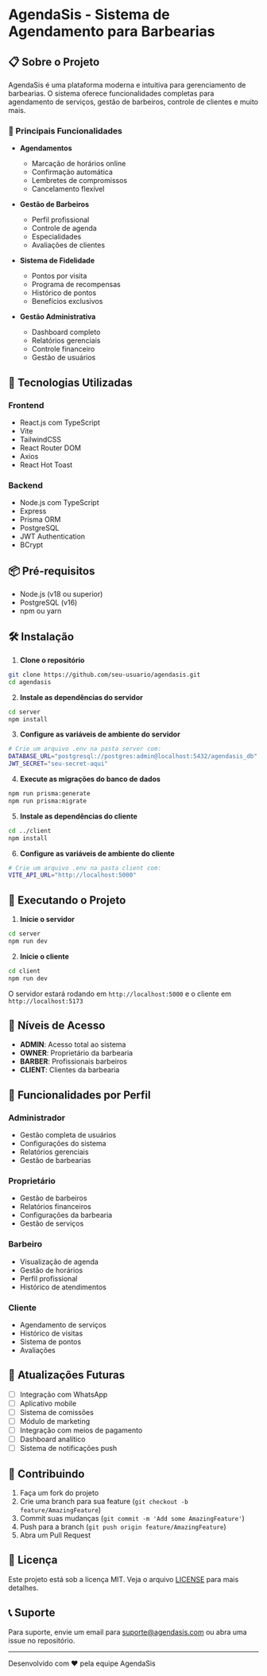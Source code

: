# AgendaSis - Sistema de Agendamento para Barbearias

## 📋 Sobre o Projeto

AgendaSis é uma plataforma moderna e intuitiva para gerenciamento de barbearias. O sistema oferece funcionalidades completas para agendamento de serviços, gestão de barbeiros, controle de clientes e muito mais.

### 🌟 Principais Funcionalidades

- **Agendamentos**
  - Marcação de horários online
  - Confirmação automática
  - Lembretes de compromissos
  - Cancelamento flexível

- **Gestão de Barbeiros**
  - Perfil profissional
  - Controle de agenda
  - Especialidades
  - Avaliações de clientes

- **Sistema de Fidelidade**
  - Pontos por visita
  - Programa de recompensas
  - Histórico de pontos
  - Benefícios exclusivos

- **Gestão Administrativa**
  - Dashboard completo
  - Relatórios gerenciais
  - Controle financeiro
  - Gestão de usuários

## 🚀 Tecnologias Utilizadas

### Frontend
- React.js com TypeScript
- Vite
- TailwindCSS
- React Router DOM
- Axios
- React Hot Toast

### Backend
- Node.js com TypeScript
- Express
- Prisma ORM
- PostgreSQL
- JWT Authentication
- BCrypt

## 📦 Pré-requisitos

- Node.js (v18 ou superior)
- PostgreSQL (v16)
- npm ou yarn

## 🛠️ Instalação

1. **Clone o repositório**
```bash
git clone https://github.com/seu-usuario/agendasis.git
cd agendasis
```

2. **Instale as dependências do servidor**
```bash
cd server
npm install
```

3. **Configure as variáveis de ambiente do servidor**
```bash
# Crie um arquivo .env na pasta server com:
DATABASE_URL="postgresql://postgres:admin@localhost:5432/agendasis_db"
JWT_SECRET="seu-secret-aqui"
```

4. **Execute as migrações do banco de dados**
```bash
npm run prisma:generate
npm run prisma:migrate
```

5. **Instale as dependências do cliente**
```bash
cd ../client
npm install
```

6. **Configure as variáveis de ambiente do cliente**
```bash
# Crie um arquivo .env na pasta client com:
VITE_API_URL="http://localhost:5000"
```

## 🚀 Executando o Projeto

1. **Inicie o servidor**
```bash
cd server
npm run dev
```

2. **Inicie o cliente**
```bash
cd client
npm run dev
```

O servidor estará rodando em `http://localhost:5000` e o cliente em `http://localhost:5173`

## 👥 Níveis de Acesso

- **ADMIN**: Acesso total ao sistema
- **OWNER**: Proprietário da barbearia
- **BARBER**: Profissionais barbeiros
- **CLIENT**: Clientes da barbearia

## 📱 Funcionalidades por Perfil

### Administrador
- Gestão completa de usuários
- Configurações do sistema
- Relatórios gerenciais
- Gestão de barbearias

### Proprietário
- Gestão de barbeiros
- Relatórios financeiros
- Configurações da barbearia
- Gestão de serviços

### Barbeiro
- Visualização de agenda
- Gestão de horários
- Perfil profissional
- Histórico de atendimentos

### Cliente
- Agendamento de serviços
- Histórico de visitas
- Sistema de pontos
- Avaliações

## 🔄 Atualizações Futuras

- [ ] Integração com WhatsApp
- [ ] Aplicativo mobile
- [ ] Sistema de comissões
- [ ] Módulo de marketing
- [ ] Integração com meios de pagamento
- [ ] Dashboard analítico
- [ ] Sistema de notificações push

## 🤝 Contribuindo

1. Faça um fork do projeto
2. Crie uma branch para sua feature (`git checkout -b feature/AmazingFeature`)
3. Commit suas mudanças (`git commit -m 'Add some AmazingFeature'`)
4. Push para a branch (`git push origin feature/AmazingFeature`)
5. Abra um Pull Request

## 📄 Licença

Este projeto está sob a licença MIT. Veja o arquivo [LICENSE](LICENSE) para mais detalhes.

## 📞 Suporte

Para suporte, envie um email para suporte@agendasis.com ou abra uma issue no repositório.

---

Desenvolvido com ❤️ pela equipe AgendaSis 